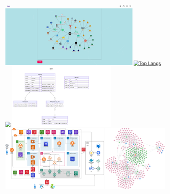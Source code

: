 <!--
**zcemycl/zcemycl** is a ✨ _special_ ✨ repository because its `README.md` (this file) appears on your GitHub profile.

Here are some ideas to get you started:

- 🔭 I’m currently working on ...
- 🌱 I’m currently learning ...
- 👯 I’m looking to collaborate on ...
- 🤔 I’m looking for help with ...
- 💬 Ask me about ...
- 📫 How to reach me: ...
- 😄 Pronouns: ...
- ⚡ Fun fact: ...
-->



 <img src="https://github.com/zcemycl/practice-app/blob/master/resources/demo.gif" height="190"> [![Top Langs](https://github-readme-stats.vercel.app/api/top-langs/?username=zcemycl&hide=jupyter%20notebook,matlab,html,css,scss,cmake,shell&langs_count=8&layout=compact&theme=radical)](https://github.com/zcemycl/github-readme-stats) 
 <img src="https://github.com/zcemycl/TF2DeepFloorplan/blob/main/resources/raycast.gif" height="190"> 
 <img src="https://raw.githubusercontent.com/zcemycl/alembic-rds-vpn-terraform/main/resources/erd.png" height="190">
 <img src="https://raw.githubusercontent.com/zcemycl/systemDeploy/main/docs/resources/mlops_devops.png" height="190">
 <img src="https://raw.githubusercontent.com/zcemycl/systemDeploy/main/docs/resources/neo4j.png" height="190">




